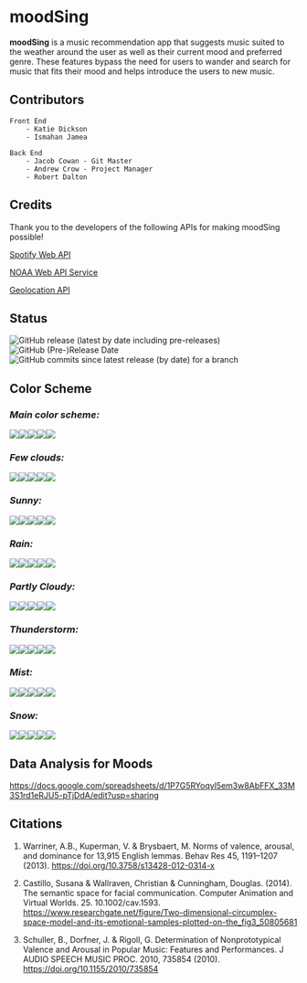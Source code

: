 # moodSing 
**moodSing** is a music recommendation app that suggests music suited to the weather around the user as well as their current mood and preferred genre. These features bypass the need for users to wander and search for music that fits their mood and helps introduce the users to new music. 

## Contributors
```
Front End 
    - Katie Dickson 
    - Ismahan Jamea
```
```
Back End 
    - Jacob Cowan - Git Master
    - Andrew Crow - Project Manager
    - Robert Dalton
```

## Credits
Thank you to the developers of the following APIs for making moodSing possible!

[Spotify Web API](https://developer.spotify.com/documentation/web-api/)

[NOAA Web API Service](https://www.weather.gov/documentation/services-web-api)

[Geolocation API](https://developer.mozilla.org/en-US/docs/Web/API/Geolocation_API)

## Status
![GitHub release (latest by date including pre-releases)](https://img.shields.io/github/v/release/mrjcowman/moodSing?include_prereleases&style=for-the-badge)
![GitHub (Pre-)Release Date](https://img.shields.io/github/release-date-pre/mrjcowman/moodSing?style=for-the-badge)
![GitHub commits since latest release (by date) for a branch](https://img.shields.io/github/commits-since/mrjcowman/moodSing/latest/dev?style=for-the-badge)

## Color Scheme
### *Main color scheme:*
![](https://via.placeholder.com/100/B0B7BF/000/?text=%23B0B7BF)![](https://via.placeholder.com/100/022340/fff/?text=%23022340)![](https://via.placeholder.com/100/64798C/fff/?text=%2364798C)![](https://via.placeholder.com/100/A6A160/fff/?text=%23A6A160)![](https://via.placeholder.com/100/F2DC6D/000/?text=%23F2DC6D)

### *Few clouds:*
![](https://via.placeholder.com/100/0186FC/fff/?text=%230186FC)![](https://via.placeholder.com/100/83B8FE/000/?text=%2383B8FE)![](https://via.placeholder.com/100/94C5FF/000/?text=%2394C5FF)![](https://via.placeholder.com/100/0583F2/fff/?text=%230583F2)![](https://via.placeholder.com/100/056CF2/fff/?text=%23056CF2)

### *Sunny:*
![](https://via.placeholder.com/100/034AA6/FFF/?text=%23034AA6)![](https://via.placeholder.com/100/0477BF/fff/?text=%230477BF)![](https://via.placeholder.com/100/59A8D9/000/?text=%2359A8D9)![](https://via.placeholder.com/100/F2CB05/000/?text=%23F2CB05)![](https://via.placeholder.com/100/BF7E04/FFF/?text=%23BF7E04)

### *Rain:*
![](https://via.placeholder.com/100/F0F2F2/000/?text=%23F0F2F2)![](https://via.placeholder.com/100/949FA6/000/?text=%23949FA6)![](https://via.placeholder.com/100/395059/fff/?text=%23395059)![](https://via.placeholder.com/100/2B4032/FFF/?text=%232B4032)![](https://via.placeholder.com/100/1D2426/FFF/?text=%231D2426)

### *Partly Cloudy:*
![](https://via.placeholder.com/100/BABDBF/000/?text=%23BABDBF)![](https://via.placeholder.com/100/979DA6/FFF/?text=%23979DA6)![](https://via.placeholder.com/100/6387A6/fff/?text=%236387A6)![](https://via.placeholder.com/100/023859/FFF/?text=%23023859)![](https://via.placeholder.com/100/024059/FFF/?text=%23024059)

### *Thunderstorm:*
![](https://via.placeholder.com/100/D9BFCD/000/?text=%23D9BFCD)![](https://via.placeholder.com/100/A692A2/000/?text=%23A692A2)![](https://via.placeholder.com/100/534A59/FFF/?text=%23534A59)![](https://via.placeholder.com/100/171726/FFF/?text=%23171726)![](https://via.placeholder.com/100/0D0D0D/FFF/?text=%230D0D0D)

### *Mist:*
![](https://via.placeholder.com/100/142626/FFF/?text=%23142626)![](https://via.placeholder.com/100/3E5956/fff/?text=%233E5956)![](https://via.placeholder.com/100/BFAF8F/000/?text=%23BFAF8F)![](https://via.placeholder.com/100/F2DAC4/000/?text=%23F2DAC4)![](https://via.placeholder.com/100/BFA89B/FFF/?text=%23BFA89B)

### *Snow:*
![](https://via.placeholder.com/100/7C92A6/fff/?text=%237C92A6)![](https://via.placeholder.com/100/BACBD9/000/?text=%23BACBD9)![](https://via.placeholder.com/100/DCE8F2/000/?text=%23DCE8F2)![](https://via.placeholder.com/100/454E59/FFF/?text=%23454E59)![](https://via.placeholder.com/100/0D0D0D/FFF/?text=%230D0D0D)

## Data Analysis for Moods

https://docs.google.com/spreadsheets/d/1P7G5RYoqyl5em3w8AbFFX_33M3S1rd1eRJU5-pTjDdA/edit?usp=sharing

## Citations

1. Warriner, A.B., Kuperman, V. & Brysbaert, M. Norms of valence, arousal, and dominance for 13,915 English lemmas. Behav Res 45, 1191–1207 (2013). https://doi.org/10.3758/s13428-012-0314-x

2. Castillo, Susana & Wallraven, Christian & Cunningham, Douglas. (2014). The semantic space for facial communication. Computer Animation and Virtual Worlds. 25. 10.1002/cav.1593. https://www.researchgate.net/figure/Two-dimensional-circumplex-space-model-and-its-emotional-samples-plotted-on-the_fig3_50805681

3. Schuller, B., Dorfner, J. & Rigoll, G. Determination of Nonprototypical Valence and Arousal in Popular Music: Features and Performances. J AUDIO SPEECH MUSIC PROC. 2010, 735854 (2010). https://doi.org/10.1155/2010/735854